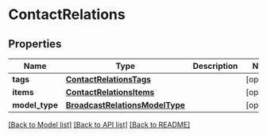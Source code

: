 # ContactRelations

## Properties
Name | Type | Description | Notes
------------ | ------------- | ------------- | -------------
**tags** | [**ContactRelationsTags**](ContactRelationsTags.md) |  | [optional] 
**items** | [**ContactRelationsItems**](ContactRelationsItems.md) |  | [optional] 
**model_type** | [**BroadcastRelationsModelType**](BroadcastRelationsModelType.md) |  | [optional] 

[[Back to Model list]](../README.md#documentation-for-models) [[Back to API list]](../README.md#documentation-for-api-endpoints) [[Back to README]](../README.md)


